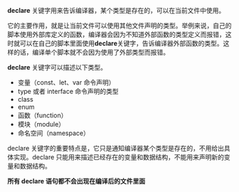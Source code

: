 **declare** 关键字用来告诉编译器，某个类型是存在的，可以在当前文件中使用。

它的主要作用，就是让当前文件可以使用其他文件声明的类型。举例来说，自己的脚本使用外部库定义的函数，编译器会因为不知道外部函数的类型定义而报错，这时就可以在自己的脚本里面使用**declare**关键字，告诉编译器外部函数的类型。这样的话，编译单个脚本就不会因为使用了外部类型而报错。

**declare** 关键字可以描述以下类型。

- 变量（const、let、var 命令声明）
- type 或者 interface 命令声明的类型
- class
- enum
- 函数（function）
- 模块（module）
- 命名空间（namespace）

declare 关键字的重要特点是，它只是通知编译器某个类型是存在的，不用给出具体实现。declare 只能用来描述已经存在的变量和数据结构，不能用来声明新的变量和数据结构。

**所有 declare 语句都不会出现在编译后的文件里面**
